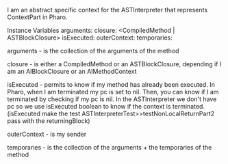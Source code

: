 I am an abstract specific context for the ASTInterpreter that represents ContextPart in Pharo.Instance Variables	arguments:		<Collection>	closure:		<CompiledMethod | ASTBlockClosure>	isExecuted:		<Boolean>	outerContext:		<AIContext>	temporaries:		<Dictionary>arguments	- is the collection of the arguments of the methodclosure	- is either a CompiledMethod or an ASTBlockClosure, depending if I am an AIBlockClosure or an AIMethodContextisExecuted	- permits to know if my method has already been executed. In Pharo, when I am terminated my pc is set to nil. Then, you can know if I am terminated by checking if my pc is nil. In the ASTInterpreter we don't have pc so we use isExecuted boolean to know if the context is terminated. (isExecuted make the test ASTInterpreterTest>>testNonLocalReturnPart2 pass with the returningBlock)outerContext	- is my sendertemporaries	- is the collection of the arguments + the temporaries of the method